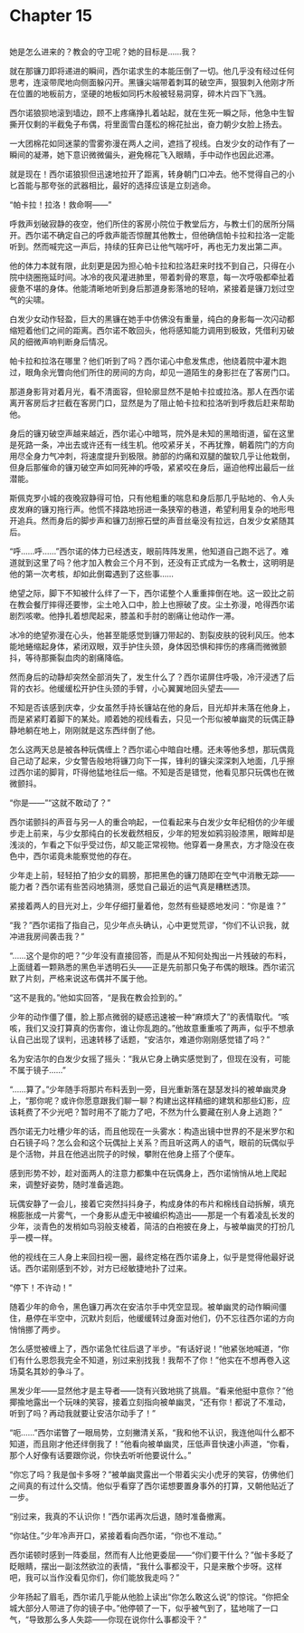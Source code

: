 # Chapter 15

<br>
她是怎么进来的？教会的守卫呢？她的目标是……我？

就在那镰刀即将递进的瞬间，西尔诺求生的本能压倒了一切。他几乎没有经过任何思考，连滚带爬地向侧面躲闪开。黑镰尖端带着刺耳的破空声，狠狠刺入他刚才所在位置的地板前方，坚硬的地板如同朽木般被轻易洞穿，碎木片四下飞溅。

西尔诺狼狈地滚到墙边，顾不上疼痛挣扎着站起，就在生死一瞬之际，他急中生智撕开仅剩的半截兔子布偶，将里面雪白蓬松的棉花扯出，奋力朝少女脸上扬去。

一大团棉花如同迷蒙的雪雾弥漫在两人之间，遮挡了视线。白发少女的动作有了一瞬间的凝滞，她下意识微微偏头，避免棉花飞入眼睛，手中动作也因此迟滞。

就是现在！西尔诺狼狈但迅速地拉开了距离，转身朝门口冲去。他不觉得自己的小匕首能与那夸张的武器相比，最好的选择应该是立刻逃命。

“帕卡拉！拉洛！救命啊——”

呼救声划破寂静的夜空，他们所住的客房小院位于教堂后方，与教士们的居所分隔开。西尔诺不确定自己的呼救声能否惊醒其他教士，但他确信帕卡拉和拉洛一定能听到。然而喊完这一声后，持续的狂奔已让他气喘吁吁，再也无力发出第二声。

他的体力本就有限，此刻更是因为担心帕卡拉和拉洛赶来时找不到自己，只得在小院中绕圈拖延时间。冰冷的夜风灌进肺里，带着刺骨的寒意，每一次呼吸都牵扯着疲惫不堪的身体。他能清晰地听到身后那道身影落地的轻响，紧接着是镰刀划过空气的尖啸。

白发少女动作轻盈，巨大的黑镰在她手中仿佛没有重量，纯白的身影每一次闪动都缩短着他们之间的距离。西尔诺不敢回头，他将感知能力调用到极致，凭借利刃破风的细微声响判断身后情况。

帕卡拉和拉洛在哪里？他们听到了吗？西尔诺心中愈发焦虑，他绕着院中灌木跑过，眼角余光瞥向他们所住的房间的方向，却见一道陌生的身影拦在了客房门口。

那道身影背对着月光，看不清面容，但轮廓显然不是帕卡拉或拉洛。那人在西尔诺离开客房后才拦截在客房门口，显然是为了阻止帕卡拉和拉洛听到呼救后赶来帮助他。

身后的镰刃破空声越来越近，西尔诺心中暗骂，院外是未知的黑暗街道，留在这里是死路一条，冲出去或许还有一线生机。他咬紧牙关，不再犹豫，朝着院门的方向用尽全身力气冲刺，将速度提升到极限。肺部的灼痛和双腿的酸软几乎让他栽倒，但身后那催命的镰刃破空声如同死神的呼吸，紧紧咬在身后，逼迫他榨出最后一丝潜能。

斯佩克罗小城的夜晚寂静得可怕，只有他粗重的喘息和身后那几乎贴地的、令人头皮发麻的镰刃拖行声。他慌不择路地拐进一条狭窄的巷道，希望利用复杂的地形甩开追兵。然而身后的脚步声和镰刀刮擦石壁的声音丝毫没有拉远，白发少女紧随其后。

“呼……呼……”西尔诺的体力已经透支，眼前阵阵发黑，他知道自己跑不远了。难道就到这里了吗？他才加入教会三个月不到，还没有正式成为一名教士，这明明是他的第一次考核，却如此倒霉遇到了这些事……

绝望之际，脚下不知被什么绊了一下，西尔诺整个人重重摔倒在地。这一跤比之前在教会餐厅摔得还要惨，尘土呛入口中，脸上也擦破了皮。尘土弥漫，呛得西尔诺剧烈咳嗽。他挣扎着想爬起来，膝盖和手肘的剧痛让他动作一滞。

冰冷的绝望弥漫在心头，他甚至能感觉到镰刀带起的、割裂皮肤的锐利风压。他本能地蜷缩起身体，紧闭双眼，双手护住头颈，身体因恐惧和摔伤的疼痛而微微颤抖，等待那撕裂血肉的剧痛降临。

然而身后的动静却突然全部消失了，发生什么了？西尔诺屏住呼吸，冷汗浸透了后背的衣衫。他缓缓松开护住头颈的手臂，小心翼翼地回头望去——

不知是否该感到庆幸，少女虽然手持长镰站在他的身后，目光却并未落在他身上，而是紧紧盯着脚下的某处。顺着她的视线看去，只见一个形似被单幽灵的玩偶正静静地躺在地上，刚刚就是这东西绊倒了他。

怎么这两天总是被各种玩偶缠上？西尔诺心中暗自吐槽。还未等他多想，那玩偶竟自己动了起来，少女警告般地将镰刀向下一挥，锋利的镰尖深深刺入地面，几乎擦过西尔诺的脚背，吓得他猛地往后一缩。不知是否是错觉，他看见那只玩偶也在微微颤抖。

“你是——”“这就不敢动了？”

西尔诺颤抖的声音与另一人的重合响起，一位看起来与白发少女年纪相仿的少年缓步走上前来，与少女那纯白的长发截然相反，少年的短发如鸦羽般漆黑，眼眸却是浅淡的，乍看之下似乎受过伤，却又能正常视物。他穿着一身黑衣，方才隐没在夜色中，西尔诺竟未能察觉他的存在。

少年走上前，轻轻拍了拍少女的肩膀，那把黑色的镰刀随即在空气中消散无踪——能力者？西尔诺有些苦闷地猜测，感觉自己最近的运气真是糟糕透顶。

紧接着两人的目光对上，少年仔细打量着他，忽然有些疑惑地发问：“你是谁？”

“我？”西尔诺指了指自己，见少年点头确认，心中更觉荒谬，“你们不认识我，就冲进我房间袭击我？”

“……这个是你的吧？”少年没有直接回答，而是从不知何处掏出一片残破的布料，上面缝着一颗熟悉的黑色半透明石头——正是先前那只兔子布偶的眼珠。西尔诺沉默了片刻，严格来说这布偶并不属于他。

“这不是我的。”他如实回答，“是我在教会捡到的。”

少年的动作僵了僵，脸上那点微弱的疑惑迅速被一种“麻烦大了”的表情取代。“咳咳，我们又没打算真的伤害你，谁让你乱跑的。”他故意重重咳了两声，似乎不想承认自己出现了误判，迅速转移了话题，“安洁尔，难道你刚刚感觉错了吗？”

名为安洁尔的白发少女摇了摇头：“我从它身上确实感觉到了，但现在没有，可能不属于镜子……”

“……算了。”少年随手将那片布料丢到一旁，目光重新落在瑟瑟发抖的被单幽灵身上，“那你呢？或许你愿意跟我们聊一聊？构建出这样精细的建筑和那些幻影，应该耗费了不少光吧？暂时用不了能力了吧，不然为什么要藏在别人身上逃跑？”

西尔诺无力吐槽少年的话，而且他现在一头雾水：构造出镜中世界的不是米罗尔和白石镜子吗？怎么会和这个玩偶扯上关系？而且听这两人的语气，眼前的玩偶似乎是个活物，并且在他逃出院子的时候，攀附在他身上搭了个便车。

感到形势不妙，趁对面两人的注意力都集中在玩偶身上，西尔诺悄悄从地上爬起来，调整好姿势，随时准备逃跑。

玩偶安静了一会儿，接着它突然抖抖身子，构成身体的布片和棉线自动拆解，填充棉膨胀成一片雾气，一个身影从虚无中被编织构造出——那是一个有着凌乱长发的少年，淡青色的发梢如鸟羽般支棱着，简洁的白袍披在身上，与被单幽灵的打扮几乎一模一样。

他的视线在三人身上来回扫视一圈，最终定格在西尔诺身上，似乎是觉得他最好说话。西尔诺刚感到不妙，对方已经敏捷地扑了过来。

“停下！不许动！”

随着少年的命令，黑色镰刀再次在安洁尔手中凭空显现。被单幽灵的动作瞬间僵住，悬停在半空中，沉默片刻后，他缓缓转过身面对他们，仍不忘往西尔诺的方向悄悄挪了两步。

怎么感觉被缠上了，西尔诺急忙往后退了半步。“有话好说！”他紧张地喊道，“你们有什么恩怨我完全不知道，别过来别找我！我帮不了你！”他实在不想再卷入这场莫名其妙的争斗了。

黑发少年——显然他才是主导者——饶有兴致地挑了挑眉。“看来他挺中意你？”他揶揄地露出一个玩味的笑容，接着立刻指向被单幽灵，“还有你！都说了不准动，听到了吗？再动我就要让安洁尔动手了！”

“呃……”西尔诺瞥了一眼局势，立刻撇清关系，“我和他不认识，我连他叫什么都不知道，而且刚才他还绊倒我了！”他看向被单幽灵，压低声音快速小声道，“你看，那个人好像有话要跟你说，你快去听听他要说什么。”

“你忘了吗？我是伽卡多呀？”被单幽灵露出一个带着尖尖小虎牙的笑容，仿佛他们之间真的有过什么交情。他似乎看穿了西尔诺想要置身事外的打算，又朝他贴近了一步。

“别过来，我真的不认识你！”西尔诺再次后退，随时准备撤离。

“你站住。”少年冷声开口，紧接着看向西尔诺，“你也不准动。”

西尔诺顿时感到一阵委屈，然而有人比他更委屈——“你们要干什么？”伽卡多眨了眨眼睛，摆出一副泫然欲泣的表情，“我什么事都没干，只是来散个步呀。这样吧，我可以当作没看见你们，你们能放我走吗？”

少年扬起了眉毛，西尔诺几乎能从他脸上读出“你怎么敢这么说”的惊诧。“你把全城大部分人带进了你的镜子中。”他停顿了一下，似乎被气到了，猛地喘了一口气，“导致那么多人失踪——你现在说你什么事都没干？”
